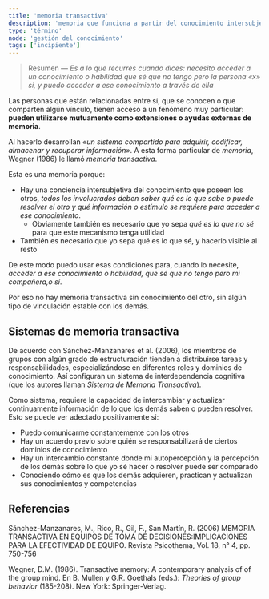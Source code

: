 ```yaml
---
title: 'memoria transactiva'
description: 'memoria que funciona a partir del conocimiento intersubjetivo de lo que otra persona sabe y que está disponible para mí cuando necesito acceder a él'
type: 'término'
node: 'gestión del conocimiento'
tags: ['incipiente']
---
```


>Resumen — *Es a lo que recurres cuando dices: necesito acceder a un conocimiento o habilidad que sé que no tengo pero la persona «x» sí, y puedo acceder a ese conocimiento a través de ella*

Las personas que están relacionadas entre sí, que se conocen o que comparten algún vínculo, tienen acceso a un fenómeno muy particular: **pueden utilizarse mutuamente como extensiones o ayudas externas de memoria**.

Al hacerlo desarrollan *«un sistema compartido para adquirir, codificar, almacenar y recuperar información»*. A esta forma particular de *memoria*, Wegner (1986) le llamó *memoria transactiva*.

Esta es una memoria porque:

- Hay una conciencia intersubjetiva del conocimiento que poseen los otros, *todos los involucrados deben saber qué es lo que sabe o puede resolver el otro y qué información o estímulo se requiere para acceder a ese conocimiento*.
	- Obviamente también es necesario que yo sepa *qué es lo que no sé* para que este mecanismo tenga utilidad
- También es necesario que yo sepa qué es lo que sé, y hacerlo visible al resto

De este modo puedo usar esas condiciones para, cuando lo necesite, *acceder a ese conocimiento o habilidad, que sé que no tengo pero mi compañera,o sí*. 

Por eso no hay memoria transactiva sin conocimiento del otro, sin algún tipo de vinculación estable con los demás.

## Sistemas de memoria transactiva

De acuerdo con Sánchez-Manzanares et al. (2006), los miembros de grupos con algún grado de estructuración tienden a distribuirse tareas y responsabilidades, especializándose en diferentes roles y dominios de conocimiento. Así configuran un sistema de interdependencia cognitiva (que los autores llaman *Sistema de Memoria Transactiva*).

Como sistema, requiere la capacidad de intercambiar y actualizar continuamente información de lo que los demás saben o pueden resolver. Esto se puede ver adectado positivamente si:

- Puedo comunicarme constantemente con los otros
- Hay un acuerdo previo sobre quién se responsabilizará de ciertos dominios de conocimiento
- Hay un intercambio constante donde mi autopercepción y la percepción de los demás sobre lo que yo sé hacer o resolver puede ser comparado
- Conociendo cómo es que los demás adquieren, practican y actualizan sus conocimientos y competencias


## Referencias

Sánchez-Manzanares, M., Rico, R., Gil, F., San Martín, R. (2006) MEMORIA TRANSACTIVA EN EQUIPOS DE TOMA DE DECISIONES:IMPLICACIONES PARA LA EFECTIVIDAD DE EQUIPO.  Revista Psicothema, Vol. 18, n° 4, pp. 750-756

Wegner, D.M. (1986). Transactive memory: A contemporary analysis of of the group mind. En B. Mullen y G.R. Goethals (eds.): _Theories of group behavior_ (185-208). New York: Springer-Verlag.